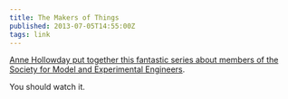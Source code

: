 ```yaml
---
title: The Makers of Things
published: 2013-07-05T14:55:00Z
tags: link
---
```


[Anne Hollowday put together this fantastic series about members of the Society
for Model and Experimental Engineers][post].

You should watch it.

[post]: http://www.themakersofthings.co.uk/

